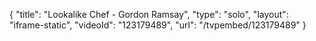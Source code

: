 {
    "title": "Lookalike Chef - Gordon Ramsay",
    "type": "solo",
    "layout": "iframe-static",
    "videoId": "123179489",
    "url": "\/tvpembed\/123179489"
}